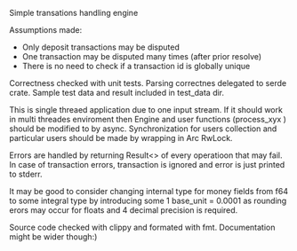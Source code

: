 Simple transations handling engine

Assumptions made:
- Only deposit transactions may be disputed
- One transaction may be disputed many times (after prior resolve)
- There is no need to check if a transaction id is globally unique


Correctness checked with unit tests.
Parsing correctnes delegated to serde crate.
Sample test data and result included in test_data dir.

This is single threaed application due to one input stream.
If it should work in multi threades enviroment then Engine and user functions (process_xyx ) should be modified to by async. Synchronization for users collection and particular users should be made by wrapping in Arc RwLock.

Errors are handled by returning Result<> of every operatioon that may fail. In case of transaction errors, transaction is ignored and error is just printed to stderr.

It may be good to consider changing internal type for money fields from f64 to some integral type by introducing some 1 base_unit = 0.0001 as rounding erors may occur for floats and 4 decimal precision is required.

Source code checked with clippy and formated with fmt.
Documentation might be wider though:)
